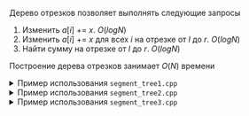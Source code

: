 Дерево отрезков позволяет выполнять следующие запросы  
1. Изменить $a[i]$ += $x$. $O(logN)$
2. Изменить $a[i]$ += $x$ для всех $i$ на отрезке от $l$ до $r$. $O(logN)$
3. Найти сумму на отрезке от $l$ до $r$. $O(logN)$

Построение дерева отрезков занимает $O(N)$ времени

<details>
<summary>Пример использования <code>segment_tree1.cpp</code></summary>

```cpp
segment_tree<int> t;
// Построить дерево отрезков по массиву a длины n
t.build(n, a);
// Добавить k к элементу на позиции x
t.upd(x, k);
// Вывести сумму на отрезке от l до r
cout << t.sum(l, r);
```
</details>

<details>
<summary>Пример использования <code>segment_tree2.cpp</code></summary>

```cpp
segment_tree<int> t;
// Построить дерево отрезков по массиву a длины n
t.build(n, a);
// Добавить k ко всем элементам от l до r
t.upd(l, r, k);
// Вывести сумму на отрезке от l до r
cout << t.sum(l, r);
```
</details>

<details>
<summary>Пример использования <code>segment_tree3.cpp</code></summary>

```cpp
segment_tree<int> t;
// Построить дерево отрезков по массиву a длины n
t.build(n, a);
// Добавить k к элементу на позиции x
t.upd(x, k);
// Вывести сумму на отрезке от l до r
cout << t.sum(l, r);
```
</details>
